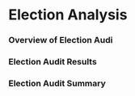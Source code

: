# Election Analysis
### Overview of Election Audi
### Election Audit Results
### Election Audit Summary
